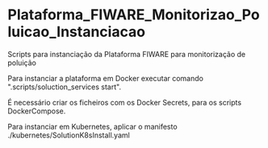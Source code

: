 # Plataforma_FIWARE_Monitorizao_Poluicao_Instanciacao
Scripts para instanciação da Plataforma FIWARE para monitorização de poluição

Para instanciar a plataforma em Docker executar comando ".scripts/soluction_services start".

É necessário criar os ficheiros com os Docker Secrets, para os scripts DockerCompose.


Para instanciar em Kubernetes, aplicar o manifesto ./kubernetes/SolutionK8sInstall.yaml
